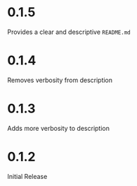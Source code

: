 # 0.1.5
Provides a clear and descriptive `README.md`

# 0.1.4
Removes verbosity from description

# 0.1.3
Adds more verbosity to description

# 0.1.2 
Initial Release